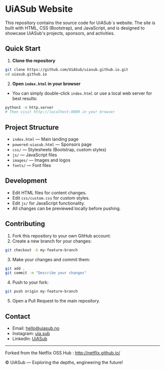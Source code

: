 # UiASub Website

This repository contains the source code for UiASub`s website. The site is built with HTML, CSS (Bootstrap), and JavaScript, and is designed to showcase UiASub's projects, sponsors, and activities.

## Quick Start

1. **Clone the repository**
 ```sh
 git clone https://github.com/UiASub/uiasub.github.io.git
 cd uiasub.github.io
 ```

2. **Open `index.html` in your browser**
 - You can simply double-click `index.html` or use a local web server for best results:
 ```sh
 python3 -m http.server
 # Then visit http://localhost:8000 in your browser
 ```

## Project Structure

- `index.html` — Main landing page
- `powered-uiasub.html` — Sponsors page
- `css/` — Stylesheets (Bootstrap, custom styles)
- `js/` — JavaScript files
- `images/` — Images and logos
- `fonts/` — Font files

## Development

- Edit HTML files for content changes.
- Edit `css/custom.css` for custom styles.
- Edit `js/` for JavaScript functionality.
- All changes can be previewed locally before pushing.

## Contributing

1. Fork this repository to your own GitHub account.
2. Create a new branch for your changes:
 ```sh
 git checkout -b my-feature-branch
 ```

3. Make your changes and commit them:
 ```sh
 git add .
 git commit -m "Describe your changes"
 ```

4. Push to your fork:
 ```sh
 git push origin my-feature-branch
 ```

5. Open a Pull Request to the main repository.

## Contact

- Email: <hello@uiasub.no>
- Instagram: [uia.sub](https://www.instagram.com/uia.sub/)
- LinkedIn: [UiASub](https://no.linkedin.com/company/uiasub)

---

Forked from the Netflix OSS Hub : <http://netflix.github.io/>

© UiASub — Exploring the depths, engineering the future!
